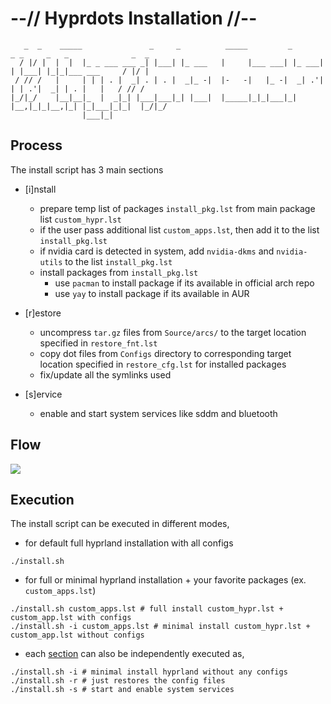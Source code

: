 # --// Hyprdots Installation //--

```shell
   _  _    _____               _     _          _____         _       _ _     _   _              _  _ 
  / |/ |  |  |  |_ _ ___ ___ _| |___| |_ ___   |     |___ ___| |_ ___| | |___| |_|_|___ ___     / |/ |
 / // /   |     | | | . |  _| . | . |  _|_ -|  |-   -|   |_ -|  _| .'| | | .'|  _| | . |   |   / // / 
|_/|_/    |__|__|_  |  _|_| |___|___|_| |___|  |_____|_|_|___|_| |__,|_|_|__,|_| |_|___|_|_|  |_/|_/  
                |___|_|                                                                               
```


## Process

The install script has 3 main sections
- [i]nstall
    - prepare temp list of packages `install_pkg.lst` from main package list `custom_hypr.lst`
    - if the user pass additional list `custom_apps.lst`, then add it to the list `install_pkg.lst`
    - if nvidia card is detected in system, add `nvidia-dkms` and `nvidia-utils` to the list `install_pkg.lst`
    - install packages from `install_pkg.lst`
        - use `pacman` to install package if its available in official arch repo
        - use `yay` to install package if its available in AUR

- [r]estore
    - uncompress `tar.gz` files from `Source/arcs/` to the target location specified in `restore_fnt.lst`
    - copy dot files from `Configs` directory to corresponding target location specified in `restore_cfg.lst` for installed packages
    - fix/update all the symlinks used

- [s]ervice
    - enable and start system services like sddm and bluetooth


## Flow

![](https://raw.githubusercontent.com/prasanthrangan/hyprdots/main/Source/assets/install_flow.png)


## Execution

The install script can be executed in different modes,

- for default full hyprland installation with all configs
```shell
./install.sh
```

- for full or minimal hyprland installation + your favorite packages (ex. `custom_apps.lst`) 
```shell
./install.sh custom_apps.lst # full install custom_hypr.lst + custom_app.lst with configs
./install.sh -i custom_apps.lst # minimal install custom_hypr.lst + custom_app.lst without configs
```

- each [section](#process) can also be independently executed as,
```shell
./install.sh -i # minimal install hyprland without any configs
./install.sh -r # just restores the config files
./install.sh -s # start and enable system services
```

